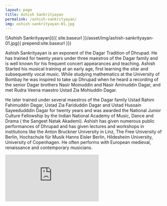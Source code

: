 ```yaml
---
layout: page
title: Ashish Sankrityayan
permalink: /ashish-sankrityayan/
img: ashish-sankrityayan-01.jpg
---
```

![Ashish Sankrityayan]({{ site.baseurl }}/asset/img/ashish-sankrityayan-01.jpg{{ prepend:site.baseurl }})

Ashish Sankrityayan is an exponent of the Dagar Tradition of Dhrupad. He has trained for twenty years under three maestros of the Dagar family and is well known for his frequent concert appearances and teaching. Ashish Started his musical training at an early age, first learning the sitar and subsequently vocal music. While studying mathematics at the University of Bombay he was inspired to take up Dhrupad when he heard a recording of the senior Dagar brothers Nasir Moinuddin and Nasir Aminuddin Dagar, and met Rudra Veena maestro Ustad Zia Mohiuddin Dagar.</p>

<p>He later trained under several maestros of the Dagar family Ustad Rahim Fahimuddin Dagar, Ustad Zia Fariduddin Dagar and Ustad Hussain Sayeedudddin Dagar for twenty years and was awarded the National Junior Culture Fellowship by the Indian National Academy of Music, Dance and Drama ( the Sangeet Natak Akademi). Ashish has given numerous public performances of Dhrupad and has given lectures and workshops in institutions like the Anton Bruckner University in Linz, The Free University of Berlin, Hochschule für Musik Hanns Eisler Berlin, Hildesheim University, University of Copenhagen. He often performs with European medieval, renaissance and contemporary musicians.</p>

<div class="video-container"><iframe src="https://www.youtube.com/embed/0LtDvEG6M-E?rel=0" frameborder="0" allowfullscreen=""></iframe></div>
